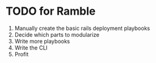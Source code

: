 # TODO for Ramble

1. Manually create the basic rails deployment playbooks
2. Decide which parts to modularize
3. Write more playbooks
4. Write the CLI
5. Profit
